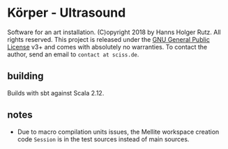 # Körper - Ultrasound

Software for an art installation. (C)opyright 2018 by Hanns Holger Rutz. All rights reserved. This project is released under the
[GNU General Public License](http://github.com/Sciss/Koerper/blob/master/LICENSE) v3+ and comes with absolutely no warranties.
To contact the author, send an email to `contact at sciss.de`.

## building

Builds with sbt against Scala 2.12.

## notes

- Due to macro compilation units issues, the Mellite workspace creation code `Session` is in the test sources instead of main sources.
